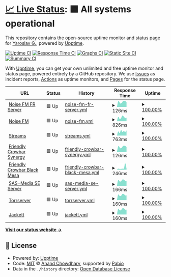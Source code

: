 # [📈 Live Status](https://status.sas-media.ru): <!--live status--> **🟩 All systems operational**

This repository contains the open-source uptime monitor and status page for [Yaroslav G.](https://status.sas-media.ru), powered by [Upptime](https://github.com/upptime/upptime).

[![Uptime CI](https://github.com/yarik2720/upptime/workflows/Uptime%20CI/badge.svg)](https://github.com/yarik2720/upptime/actions?query=workflow%3A%22Uptime+CI%22)
[![Response Time CI](https://github.com/yarik2720/upptime/workflows/Response%20Time%20CI/badge.svg)](https://github.com/yarik2720/upptime/actions?query=workflow%3A%22Response+Time+CI%22)
[![Graphs CI](https://github.com/yarik2720/upptime/workflows/Graphs%20CI/badge.svg)](https://github.com/yarik2720/upptime/actions?query=workflow%3A%22Graphs+CI%22)
[![Static Site CI](https://github.com/yarik2720/upptime/workflows/Static%20Site%20CI/badge.svg)](https://github.com/yarik2720/upptime/actions?query=workflow%3A%22Static+Site+CI%22)
[![Summary CI](https://github.com/yarik2720/upptime/workflows/Summary%20CI/badge.svg)](https://github.com/yarik2720/upptime/actions?query=workflow%3A%22Summary+CI%22)

With [Upptime](https://upptime.js.org), you can get your own unlimited and free uptime monitor and status page, powered entirely by a GitHub repository. We use [Issues](https://github.com/yarik2720/upptime/issues) as incident reports, [Actions](https://github.com/yarik2720/upptime/actions) as uptime monitors, and [Pages](https://status.sas-media.ru) for the status page.

<!--start: status pages-->
<!-- This summary is generated by Upptime (https://github.com/upptime/upptime) -->
<!-- Do not edit this manually, your changes will be overwritten -->
<!-- prettier-ignore -->
| URL | Status | History | Response Time | Uptime |
| --- | ------ | ------- | ------------- | ------ |
| <img alt="" src="https://icons.duckduckgo.com/ip3/null.ico" height="13"> [Noise FM FR Server](noisefm.ru) | 🟩 Up | [noise-fm-fr-server.yml](https://github.com/yarik2720/upptime/commits/HEAD/history/noise-fm-fr-server.yml) | <details><summary><img alt="Response time graph" src="./graphs/noise-fm-fr-server/response-time-week.png" height="20"> 126ms</summary><br><a href="https://status.sas-media.ru/history/noise-fm-fr-server"><img alt="Response time 111" src="https://img.shields.io/endpoint?url=https%3A%2F%2Fraw.githubusercontent.com%2Fyarik2720%2Fupptime%2FHEAD%2Fapi%2Fnoise-fm-fr-server%2Fresponse-time.json"></a><br><a href="https://status.sas-media.ru/history/noise-fm-fr-server"><img alt="24-hour response time 116" src="https://img.shields.io/endpoint?url=https%3A%2F%2Fraw.githubusercontent.com%2Fyarik2720%2Fupptime%2FHEAD%2Fapi%2Fnoise-fm-fr-server%2Fresponse-time-day.json"></a><br><a href="https://status.sas-media.ru/history/noise-fm-fr-server"><img alt="7-day response time 126" src="https://img.shields.io/endpoint?url=https%3A%2F%2Fraw.githubusercontent.com%2Fyarik2720%2Fupptime%2FHEAD%2Fapi%2Fnoise-fm-fr-server%2Fresponse-time-week.json"></a><br><a href="https://status.sas-media.ru/history/noise-fm-fr-server"><img alt="30-day response time 118" src="https://img.shields.io/endpoint?url=https%3A%2F%2Fraw.githubusercontent.com%2Fyarik2720%2Fupptime%2FHEAD%2Fapi%2Fnoise-fm-fr-server%2Fresponse-time-month.json"></a><br><a href="https://status.sas-media.ru/history/noise-fm-fr-server"><img alt="1-year response time 111" src="https://img.shields.io/endpoint?url=https%3A%2F%2Fraw.githubusercontent.com%2Fyarik2720%2Fupptime%2FHEAD%2Fapi%2Fnoise-fm-fr-server%2Fresponse-time-year.json"></a></details> | <details><summary><a href="https://status.sas-media.ru/history/noise-fm-fr-server">100.00%</a></summary><a href="https://status.sas-media.ru/history/noise-fm-fr-server"><img alt="All-time uptime 100.00%" src="https://img.shields.io/endpoint?url=https%3A%2F%2Fraw.githubusercontent.com%2Fyarik2720%2Fupptime%2FHEAD%2Fapi%2Fnoise-fm-fr-server%2Fuptime.json"></a><br><a href="https://status.sas-media.ru/history/noise-fm-fr-server"><img alt="24-hour uptime 100.00%" src="https://img.shields.io/endpoint?url=https%3A%2F%2Fraw.githubusercontent.com%2Fyarik2720%2Fupptime%2FHEAD%2Fapi%2Fnoise-fm-fr-server%2Fuptime-day.json"></a><br><a href="https://status.sas-media.ru/history/noise-fm-fr-server"><img alt="7-day uptime 100.00%" src="https://img.shields.io/endpoint?url=https%3A%2F%2Fraw.githubusercontent.com%2Fyarik2720%2Fupptime%2FHEAD%2Fapi%2Fnoise-fm-fr-server%2Fuptime-week.json"></a><br><a href="https://status.sas-media.ru/history/noise-fm-fr-server"><img alt="30-day uptime 100.00%" src="https://img.shields.io/endpoint?url=https%3A%2F%2Fraw.githubusercontent.com%2Fyarik2720%2Fupptime%2FHEAD%2Fapi%2Fnoise-fm-fr-server%2Fuptime-month.json"></a><br><a href="https://status.sas-media.ru/history/noise-fm-fr-server"><img alt="1-year uptime 100.00%" src="https://img.shields.io/endpoint?url=https%3A%2F%2Fraw.githubusercontent.com%2Fyarik2720%2Fupptime%2FHEAD%2Fapi%2Fnoise-fm-fr-server%2Fuptime-year.json"></a></details>
| <img alt="" src="https://icons.duckduckgo.com/ip3/noisefm.ru.ico" height="13"> [Noise FM](https://noisefm.ru) | 🟩 Up | [noise-fm.yml](https://github.com/yarik2720/upptime/commits/HEAD/history/noise-fm.yml) | <details><summary><img alt="Response time graph" src="./graphs/noise-fm/response-time-week.png" height="20"> 826ms</summary><br><a href="https://status.sas-media.ru/history/noise-fm"><img alt="Response time 733" src="https://img.shields.io/endpoint?url=https%3A%2F%2Fraw.githubusercontent.com%2Fyarik2720%2Fupptime%2FHEAD%2Fapi%2Fnoise-fm%2Fresponse-time.json"></a><br><a href="https://status.sas-media.ru/history/noise-fm"><img alt="24-hour response time 778" src="https://img.shields.io/endpoint?url=https%3A%2F%2Fraw.githubusercontent.com%2Fyarik2720%2Fupptime%2FHEAD%2Fapi%2Fnoise-fm%2Fresponse-time-day.json"></a><br><a href="https://status.sas-media.ru/history/noise-fm"><img alt="7-day response time 826" src="https://img.shields.io/endpoint?url=https%3A%2F%2Fraw.githubusercontent.com%2Fyarik2720%2Fupptime%2FHEAD%2Fapi%2Fnoise-fm%2Fresponse-time-week.json"></a><br><a href="https://status.sas-media.ru/history/noise-fm"><img alt="30-day response time 739" src="https://img.shields.io/endpoint?url=https%3A%2F%2Fraw.githubusercontent.com%2Fyarik2720%2Fupptime%2FHEAD%2Fapi%2Fnoise-fm%2Fresponse-time-month.json"></a><br><a href="https://status.sas-media.ru/history/noise-fm"><img alt="1-year response time 733" src="https://img.shields.io/endpoint?url=https%3A%2F%2Fraw.githubusercontent.com%2Fyarik2720%2Fupptime%2FHEAD%2Fapi%2Fnoise-fm%2Fresponse-time-year.json"></a></details> | <details><summary><a href="https://status.sas-media.ru/history/noise-fm">100.00%</a></summary><a href="https://status.sas-media.ru/history/noise-fm"><img alt="All-time uptime 100.00%" src="https://img.shields.io/endpoint?url=https%3A%2F%2Fraw.githubusercontent.com%2Fyarik2720%2Fupptime%2FHEAD%2Fapi%2Fnoise-fm%2Fuptime.json"></a><br><a href="https://status.sas-media.ru/history/noise-fm"><img alt="24-hour uptime 100.00%" src="https://img.shields.io/endpoint?url=https%3A%2F%2Fraw.githubusercontent.com%2Fyarik2720%2Fupptime%2FHEAD%2Fapi%2Fnoise-fm%2Fuptime-day.json"></a><br><a href="https://status.sas-media.ru/history/noise-fm"><img alt="7-day uptime 100.00%" src="https://img.shields.io/endpoint?url=https%3A%2F%2Fraw.githubusercontent.com%2Fyarik2720%2Fupptime%2FHEAD%2Fapi%2Fnoise-fm%2Fuptime-week.json"></a><br><a href="https://status.sas-media.ru/history/noise-fm"><img alt="30-day uptime 100.00%" src="https://img.shields.io/endpoint?url=https%3A%2F%2Fraw.githubusercontent.com%2Fyarik2720%2Fupptime%2FHEAD%2Fapi%2Fnoise-fm%2Fuptime-month.json"></a><br><a href="https://status.sas-media.ru/history/noise-fm"><img alt="1-year uptime 100.00%" src="https://img.shields.io/endpoint?url=https%3A%2F%2Fraw.githubusercontent.com%2Fyarik2720%2Fupptime%2FHEAD%2Fapi%2Fnoise-fm%2Fuptime-year.json"></a></details>
| <img alt="" src="https://icons.duckduckgo.com/ip3/play.sas-media.ru.ico" height="13"> [Streams](https://play.sas-media.ru) | 🟩 Up | [streams.yml](https://github.com/yarik2720/upptime/commits/HEAD/history/streams.yml) | <details><summary><img alt="Response time graph" src="./graphs/streams/response-time-week.png" height="20"> 763ms</summary><br><a href="https://status.sas-media.ru/history/streams"><img alt="Response time 893" src="https://img.shields.io/endpoint?url=https%3A%2F%2Fraw.githubusercontent.com%2Fyarik2720%2Fupptime%2FHEAD%2Fapi%2Fstreams%2Fresponse-time.json"></a><br><a href="https://status.sas-media.ru/history/streams"><img alt="24-hour response time 952" src="https://img.shields.io/endpoint?url=https%3A%2F%2Fraw.githubusercontent.com%2Fyarik2720%2Fupptime%2FHEAD%2Fapi%2Fstreams%2Fresponse-time-day.json"></a><br><a href="https://status.sas-media.ru/history/streams"><img alt="7-day response time 763" src="https://img.shields.io/endpoint?url=https%3A%2F%2Fraw.githubusercontent.com%2Fyarik2720%2Fupptime%2FHEAD%2Fapi%2Fstreams%2Fresponse-time-week.json"></a><br><a href="https://status.sas-media.ru/history/streams"><img alt="30-day response time 1218" src="https://img.shields.io/endpoint?url=https%3A%2F%2Fraw.githubusercontent.com%2Fyarik2720%2Fupptime%2FHEAD%2Fapi%2Fstreams%2Fresponse-time-month.json"></a><br><a href="https://status.sas-media.ru/history/streams"><img alt="1-year response time 893" src="https://img.shields.io/endpoint?url=https%3A%2F%2Fraw.githubusercontent.com%2Fyarik2720%2Fupptime%2FHEAD%2Fapi%2Fstreams%2Fresponse-time-year.json"></a></details> | <details><summary><a href="https://status.sas-media.ru/history/streams">100.00%</a></summary><a href="https://status.sas-media.ru/history/streams"><img alt="All-time uptime 99.63%" src="https://img.shields.io/endpoint?url=https%3A%2F%2Fraw.githubusercontent.com%2Fyarik2720%2Fupptime%2FHEAD%2Fapi%2Fstreams%2Fuptime.json"></a><br><a href="https://status.sas-media.ru/history/streams"><img alt="24-hour uptime 100.00%" src="https://img.shields.io/endpoint?url=https%3A%2F%2Fraw.githubusercontent.com%2Fyarik2720%2Fupptime%2FHEAD%2Fapi%2Fstreams%2Fuptime-day.json"></a><br><a href="https://status.sas-media.ru/history/streams"><img alt="7-day uptime 100.00%" src="https://img.shields.io/endpoint?url=https%3A%2F%2Fraw.githubusercontent.com%2Fyarik2720%2Fupptime%2FHEAD%2Fapi%2Fstreams%2Fuptime-week.json"></a><br><a href="https://status.sas-media.ru/history/streams"><img alt="30-day uptime 98.70%" src="https://img.shields.io/endpoint?url=https%3A%2F%2Fraw.githubusercontent.com%2Fyarik2720%2Fupptime%2FHEAD%2Fapi%2Fstreams%2Fuptime-month.json"></a><br><a href="https://status.sas-media.ru/history/streams"><img alt="1-year uptime 99.63%" src="https://img.shields.io/endpoint?url=https%3A%2F%2Fraw.githubusercontent.com%2Fyarik2720%2Fupptime%2FHEAD%2Fapi%2Fstreams%2Fuptime-year.json"></a></details>
| <img alt="" src="https://icons.duckduckgo.com/ip3/null.ico" height="13"> [Friendly Crowbar Synergy](noisefm.ru) | 🟩 Up | [friendly-crowbar-synergy.yml](https://github.com/yarik2720/upptime/commits/HEAD/history/friendly-crowbar-synergy.yml) | <details><summary><img alt="Response time graph" src="./graphs/friendly-crowbar-synergy/response-time-week.png" height="20"> 126ms</summary><br><a href="https://status.sas-media.ru/history/friendly-crowbar-synergy"><img alt="Response time 113" src="https://img.shields.io/endpoint?url=https%3A%2F%2Fraw.githubusercontent.com%2Fyarik2720%2Fupptime%2FHEAD%2Fapi%2Ffriendly-crowbar-synergy%2Fresponse-time.json"></a><br><a href="https://status.sas-media.ru/history/friendly-crowbar-synergy"><img alt="24-hour response time 119" src="https://img.shields.io/endpoint?url=https%3A%2F%2Fraw.githubusercontent.com%2Fyarik2720%2Fupptime%2FHEAD%2Fapi%2Ffriendly-crowbar-synergy%2Fresponse-time-day.json"></a><br><a href="https://status.sas-media.ru/history/friendly-crowbar-synergy"><img alt="7-day response time 126" src="https://img.shields.io/endpoint?url=https%3A%2F%2Fraw.githubusercontent.com%2Fyarik2720%2Fupptime%2FHEAD%2Fapi%2Ffriendly-crowbar-synergy%2Fresponse-time-week.json"></a><br><a href="https://status.sas-media.ru/history/friendly-crowbar-synergy"><img alt="30-day response time 117" src="https://img.shields.io/endpoint?url=https%3A%2F%2Fraw.githubusercontent.com%2Fyarik2720%2Fupptime%2FHEAD%2Fapi%2Ffriendly-crowbar-synergy%2Fresponse-time-month.json"></a><br><a href="https://status.sas-media.ru/history/friendly-crowbar-synergy"><img alt="1-year response time 113" src="https://img.shields.io/endpoint?url=https%3A%2F%2Fraw.githubusercontent.com%2Fyarik2720%2Fupptime%2FHEAD%2Fapi%2Ffriendly-crowbar-synergy%2Fresponse-time-year.json"></a></details> | <details><summary><a href="https://status.sas-media.ru/history/friendly-crowbar-synergy">100.00%</a></summary><a href="https://status.sas-media.ru/history/friendly-crowbar-synergy"><img alt="All-time uptime 99.99%" src="https://img.shields.io/endpoint?url=https%3A%2F%2Fraw.githubusercontent.com%2Fyarik2720%2Fupptime%2FHEAD%2Fapi%2Ffriendly-crowbar-synergy%2Fuptime.json"></a><br><a href="https://status.sas-media.ru/history/friendly-crowbar-synergy"><img alt="24-hour uptime 100.00%" src="https://img.shields.io/endpoint?url=https%3A%2F%2Fraw.githubusercontent.com%2Fyarik2720%2Fupptime%2FHEAD%2Fapi%2Ffriendly-crowbar-synergy%2Fuptime-day.json"></a><br><a href="https://status.sas-media.ru/history/friendly-crowbar-synergy"><img alt="7-day uptime 100.00%" src="https://img.shields.io/endpoint?url=https%3A%2F%2Fraw.githubusercontent.com%2Fyarik2720%2Fupptime%2FHEAD%2Fapi%2Ffriendly-crowbar-synergy%2Fuptime-week.json"></a><br><a href="https://status.sas-media.ru/history/friendly-crowbar-synergy"><img alt="30-day uptime 100.00%" src="https://img.shields.io/endpoint?url=https%3A%2F%2Fraw.githubusercontent.com%2Fyarik2720%2Fupptime%2FHEAD%2Fapi%2Ffriendly-crowbar-synergy%2Fuptime-month.json"></a><br><a href="https://status.sas-media.ru/history/friendly-crowbar-synergy"><img alt="1-year uptime 99.99%" src="https://img.shields.io/endpoint?url=https%3A%2F%2Fraw.githubusercontent.com%2Fyarik2720%2Fupptime%2FHEAD%2Fapi%2Ffriendly-crowbar-synergy%2Fuptime-year.json"></a></details>
| <img alt="" src="https://icons.duckduckgo.com/ip3/null.ico" height="13"> [Friendly Crowbar Black Mesa](noisefm.ru) | 🟩 Up | [friendly-crowbar-black-mesa.yml](https://github.com/yarik2720/upptime/commits/HEAD/history/friendly-crowbar-black-mesa.yml) | <details><summary><img alt="Response time graph" src="./graphs/friendly-crowbar-black-mesa/response-time-week.png" height="20"> 246ms</summary><br><a href="https://status.sas-media.ru/history/friendly-crowbar-black-mesa"><img alt="Response time 124" src="https://img.shields.io/endpoint?url=https%3A%2F%2Fraw.githubusercontent.com%2Fyarik2720%2Fupptime%2FHEAD%2Fapi%2Ffriendly-crowbar-black-mesa%2Fresponse-time.json"></a><br><a href="https://status.sas-media.ru/history/friendly-crowbar-black-mesa"><img alt="24-hour response time 114" src="https://img.shields.io/endpoint?url=https%3A%2F%2Fraw.githubusercontent.com%2Fyarik2720%2Fupptime%2FHEAD%2Fapi%2Ffriendly-crowbar-black-mesa%2Fresponse-time-day.json"></a><br><a href="https://status.sas-media.ru/history/friendly-crowbar-black-mesa"><img alt="7-day response time 246" src="https://img.shields.io/endpoint?url=https%3A%2F%2Fraw.githubusercontent.com%2Fyarik2720%2Fupptime%2FHEAD%2Fapi%2Ffriendly-crowbar-black-mesa%2Fresponse-time-week.json"></a><br><a href="https://status.sas-media.ru/history/friendly-crowbar-black-mesa"><img alt="30-day response time 164" src="https://img.shields.io/endpoint?url=https%3A%2F%2Fraw.githubusercontent.com%2Fyarik2720%2Fupptime%2FHEAD%2Fapi%2Ffriendly-crowbar-black-mesa%2Fresponse-time-month.json"></a><br><a href="https://status.sas-media.ru/history/friendly-crowbar-black-mesa"><img alt="1-year response time 124" src="https://img.shields.io/endpoint?url=https%3A%2F%2Fraw.githubusercontent.com%2Fyarik2720%2Fupptime%2FHEAD%2Fapi%2Ffriendly-crowbar-black-mesa%2Fresponse-time-year.json"></a></details> | <details><summary><a href="https://status.sas-media.ru/history/friendly-crowbar-black-mesa">100.00%</a></summary><a href="https://status.sas-media.ru/history/friendly-crowbar-black-mesa"><img alt="All-time uptime 99.09%" src="https://img.shields.io/endpoint?url=https%3A%2F%2Fraw.githubusercontent.com%2Fyarik2720%2Fupptime%2FHEAD%2Fapi%2Ffriendly-crowbar-black-mesa%2Fuptime.json"></a><br><a href="https://status.sas-media.ru/history/friendly-crowbar-black-mesa"><img alt="24-hour uptime 100.00%" src="https://img.shields.io/endpoint?url=https%3A%2F%2Fraw.githubusercontent.com%2Fyarik2720%2Fupptime%2FHEAD%2Fapi%2Ffriendly-crowbar-black-mesa%2Fuptime-day.json"></a><br><a href="https://status.sas-media.ru/history/friendly-crowbar-black-mesa"><img alt="7-day uptime 100.00%" src="https://img.shields.io/endpoint?url=https%3A%2F%2Fraw.githubusercontent.com%2Fyarik2720%2Fupptime%2FHEAD%2Fapi%2Ffriendly-crowbar-black-mesa%2Fuptime-week.json"></a><br><a href="https://status.sas-media.ru/history/friendly-crowbar-black-mesa"><img alt="30-day uptime 100.00%" src="https://img.shields.io/endpoint?url=https%3A%2F%2Fraw.githubusercontent.com%2Fyarik2720%2Fupptime%2FHEAD%2Fapi%2Ffriendly-crowbar-black-mesa%2Fuptime-month.json"></a><br><a href="https://status.sas-media.ru/history/friendly-crowbar-black-mesa"><img alt="1-year uptime 99.09%" src="https://img.shields.io/endpoint?url=https%3A%2F%2Fraw.githubusercontent.com%2Fyarik2720%2Fupptime%2FHEAD%2Fapi%2Ffriendly-crowbar-black-mesa%2Fuptime-year.json"></a></details>
| <img alt="" src="https://icons.duckduckgo.com/ip3/null.ico" height="13"> [SAS-Media SE Server](as2.sas-media.ru) | 🟩 Up | [sas-media-se-server.yml](https://github.com/yarik2720/upptime/commits/HEAD/history/sas-media-se-server.yml) | <details><summary><img alt="Response time graph" src="./graphs/sas-media-se-server/response-time-week.png" height="20"> 166ms</summary><br><a href="https://status.sas-media.ru/history/sas-media-se-server"><img alt="Response time 135" src="https://img.shields.io/endpoint?url=https%3A%2F%2Fraw.githubusercontent.com%2Fyarik2720%2Fupptime%2FHEAD%2Fapi%2Fsas-media-se-server%2Fresponse-time.json"></a><br><a href="https://status.sas-media.ru/history/sas-media-se-server"><img alt="24-hour response time 156" src="https://img.shields.io/endpoint?url=https%3A%2F%2Fraw.githubusercontent.com%2Fyarik2720%2Fupptime%2FHEAD%2Fapi%2Fsas-media-se-server%2Fresponse-time-day.json"></a><br><a href="https://status.sas-media.ru/history/sas-media-se-server"><img alt="7-day response time 166" src="https://img.shields.io/endpoint?url=https%3A%2F%2Fraw.githubusercontent.com%2Fyarik2720%2Fupptime%2FHEAD%2Fapi%2Fsas-media-se-server%2Fresponse-time-week.json"></a><br><a href="https://status.sas-media.ru/history/sas-media-se-server"><img alt="30-day response time 160" src="https://img.shields.io/endpoint?url=https%3A%2F%2Fraw.githubusercontent.com%2Fyarik2720%2Fupptime%2FHEAD%2Fapi%2Fsas-media-se-server%2Fresponse-time-month.json"></a><br><a href="https://status.sas-media.ru/history/sas-media-se-server"><img alt="1-year response time 135" src="https://img.shields.io/endpoint?url=https%3A%2F%2Fraw.githubusercontent.com%2Fyarik2720%2Fupptime%2FHEAD%2Fapi%2Fsas-media-se-server%2Fresponse-time-year.json"></a></details> | <details><summary><a href="https://status.sas-media.ru/history/sas-media-se-server">100.00%</a></summary><a href="https://status.sas-media.ru/history/sas-media-se-server"><img alt="All-time uptime 99.97%" src="https://img.shields.io/endpoint?url=https%3A%2F%2Fraw.githubusercontent.com%2Fyarik2720%2Fupptime%2FHEAD%2Fapi%2Fsas-media-se-server%2Fuptime.json"></a><br><a href="https://status.sas-media.ru/history/sas-media-se-server"><img alt="24-hour uptime 100.00%" src="https://img.shields.io/endpoint?url=https%3A%2F%2Fraw.githubusercontent.com%2Fyarik2720%2Fupptime%2FHEAD%2Fapi%2Fsas-media-se-server%2Fuptime-day.json"></a><br><a href="https://status.sas-media.ru/history/sas-media-se-server"><img alt="7-day uptime 100.00%" src="https://img.shields.io/endpoint?url=https%3A%2F%2Fraw.githubusercontent.com%2Fyarik2720%2Fupptime%2FHEAD%2Fapi%2Fsas-media-se-server%2Fuptime-week.json"></a><br><a href="https://status.sas-media.ru/history/sas-media-se-server"><img alt="30-day uptime 100.00%" src="https://img.shields.io/endpoint?url=https%3A%2F%2Fraw.githubusercontent.com%2Fyarik2720%2Fupptime%2FHEAD%2Fapi%2Fsas-media-se-server%2Fuptime-month.json"></a><br><a href="https://status.sas-media.ru/history/sas-media-se-server"><img alt="1-year uptime 99.97%" src="https://img.shields.io/endpoint?url=https%3A%2F%2Fraw.githubusercontent.com%2Fyarik2720%2Fupptime%2FHEAD%2Fapi%2Fsas-media-se-server%2Fuptime-year.json"></a></details>
| <img alt="" src="https://icons.duckduckgo.com/ip3/null.ico" height="13"> [Torrserver](torrserver.ev1.sas-media.ru) | 🟩 Up | [torrserver.yml](https://github.com/yarik2720/upptime/commits/HEAD/history/torrserver.yml) | <details><summary><img alt="Response time graph" src="./graphs/torrserver/response-time-week.png" height="20"> 160ms</summary><br><a href="https://status.sas-media.ru/history/torrserver"><img alt="Response time 136" src="https://img.shields.io/endpoint?url=https%3A%2F%2Fraw.githubusercontent.com%2Fyarik2720%2Fupptime%2FHEAD%2Fapi%2Ftorrserver%2Fresponse-time.json"></a><br><a href="https://status.sas-media.ru/history/torrserver"><img alt="24-hour response time 150" src="https://img.shields.io/endpoint?url=https%3A%2F%2Fraw.githubusercontent.com%2Fyarik2720%2Fupptime%2FHEAD%2Fapi%2Ftorrserver%2Fresponse-time-day.json"></a><br><a href="https://status.sas-media.ru/history/torrserver"><img alt="7-day response time 160" src="https://img.shields.io/endpoint?url=https%3A%2F%2Fraw.githubusercontent.com%2Fyarik2720%2Fupptime%2FHEAD%2Fapi%2Ftorrserver%2Fresponse-time-week.json"></a><br><a href="https://status.sas-media.ru/history/torrserver"><img alt="30-day response time 164" src="https://img.shields.io/endpoint?url=https%3A%2F%2Fraw.githubusercontent.com%2Fyarik2720%2Fupptime%2FHEAD%2Fapi%2Ftorrserver%2Fresponse-time-month.json"></a><br><a href="https://status.sas-media.ru/history/torrserver"><img alt="1-year response time 136" src="https://img.shields.io/endpoint?url=https%3A%2F%2Fraw.githubusercontent.com%2Fyarik2720%2Fupptime%2FHEAD%2Fapi%2Ftorrserver%2Fresponse-time-year.json"></a></details> | <details><summary><a href="https://status.sas-media.ru/history/torrserver">100.00%</a></summary><a href="https://status.sas-media.ru/history/torrserver"><img alt="All-time uptime 99.97%" src="https://img.shields.io/endpoint?url=https%3A%2F%2Fraw.githubusercontent.com%2Fyarik2720%2Fupptime%2FHEAD%2Fapi%2Ftorrserver%2Fuptime.json"></a><br><a href="https://status.sas-media.ru/history/torrserver"><img alt="24-hour uptime 100.00%" src="https://img.shields.io/endpoint?url=https%3A%2F%2Fraw.githubusercontent.com%2Fyarik2720%2Fupptime%2FHEAD%2Fapi%2Ftorrserver%2Fuptime-day.json"></a><br><a href="https://status.sas-media.ru/history/torrserver"><img alt="7-day uptime 100.00%" src="https://img.shields.io/endpoint?url=https%3A%2F%2Fraw.githubusercontent.com%2Fyarik2720%2Fupptime%2FHEAD%2Fapi%2Ftorrserver%2Fuptime-week.json"></a><br><a href="https://status.sas-media.ru/history/torrserver"><img alt="30-day uptime 100.00%" src="https://img.shields.io/endpoint?url=https%3A%2F%2Fraw.githubusercontent.com%2Fyarik2720%2Fupptime%2FHEAD%2Fapi%2Ftorrserver%2Fuptime-month.json"></a><br><a href="https://status.sas-media.ru/history/torrserver"><img alt="1-year uptime 99.97%" src="https://img.shields.io/endpoint?url=https%3A%2F%2Fraw.githubusercontent.com%2Fyarik2720%2Fupptime%2FHEAD%2Fapi%2Ftorrserver%2Fuptime-year.json"></a></details>
| <img alt="" src="https://icons.duckduckgo.com/ip3/null.ico" height="13"> [Jackett](jackett.ev1.sas-media.ru) | 🟩 Up | [jackett.yml](https://github.com/yarik2720/upptime/commits/HEAD/history/jackett.yml) | <details><summary><img alt="Response time graph" src="./graphs/jackett/response-time-week.png" height="20"> 160ms</summary><br><a href="https://status.sas-media.ru/history/jackett"><img alt="Response time 150" src="https://img.shields.io/endpoint?url=https%3A%2F%2Fraw.githubusercontent.com%2Fyarik2720%2Fupptime%2FHEAD%2Fapi%2Fjackett%2Fresponse-time.json"></a><br><a href="https://status.sas-media.ru/history/jackett"><img alt="24-hour response time 149" src="https://img.shields.io/endpoint?url=https%3A%2F%2Fraw.githubusercontent.com%2Fyarik2720%2Fupptime%2FHEAD%2Fapi%2Fjackett%2Fresponse-time-day.json"></a><br><a href="https://status.sas-media.ru/history/jackett"><img alt="7-day response time 160" src="https://img.shields.io/endpoint?url=https%3A%2F%2Fraw.githubusercontent.com%2Fyarik2720%2Fupptime%2FHEAD%2Fapi%2Fjackett%2Fresponse-time-week.json"></a><br><a href="https://status.sas-media.ru/history/jackett"><img alt="30-day response time 152" src="https://img.shields.io/endpoint?url=https%3A%2F%2Fraw.githubusercontent.com%2Fyarik2720%2Fupptime%2FHEAD%2Fapi%2Fjackett%2Fresponse-time-month.json"></a><br><a href="https://status.sas-media.ru/history/jackett"><img alt="1-year response time 150" src="https://img.shields.io/endpoint?url=https%3A%2F%2Fraw.githubusercontent.com%2Fyarik2720%2Fupptime%2FHEAD%2Fapi%2Fjackett%2Fresponse-time-year.json"></a></details> | <details><summary><a href="https://status.sas-media.ru/history/jackett">100.00%</a></summary><a href="https://status.sas-media.ru/history/jackett"><img alt="All-time uptime 100.00%" src="https://img.shields.io/endpoint?url=https%3A%2F%2Fraw.githubusercontent.com%2Fyarik2720%2Fupptime%2FHEAD%2Fapi%2Fjackett%2Fuptime.json"></a><br><a href="https://status.sas-media.ru/history/jackett"><img alt="24-hour uptime 100.00%" src="https://img.shields.io/endpoint?url=https%3A%2F%2Fraw.githubusercontent.com%2Fyarik2720%2Fupptime%2FHEAD%2Fapi%2Fjackett%2Fuptime-day.json"></a><br><a href="https://status.sas-media.ru/history/jackett"><img alt="7-day uptime 100.00%" src="https://img.shields.io/endpoint?url=https%3A%2F%2Fraw.githubusercontent.com%2Fyarik2720%2Fupptime%2FHEAD%2Fapi%2Fjackett%2Fuptime-week.json"></a><br><a href="https://status.sas-media.ru/history/jackett"><img alt="30-day uptime 100.00%" src="https://img.shields.io/endpoint?url=https%3A%2F%2Fraw.githubusercontent.com%2Fyarik2720%2Fupptime%2FHEAD%2Fapi%2Fjackett%2Fuptime-month.json"></a><br><a href="https://status.sas-media.ru/history/jackett"><img alt="1-year uptime 100.00%" src="https://img.shields.io/endpoint?url=https%3A%2F%2Fraw.githubusercontent.com%2Fyarik2720%2Fupptime%2FHEAD%2Fapi%2Fjackett%2Fuptime-year.json"></a></details>

<!--end: status pages-->

[**Visit our status website →**](https://status.sas-media.ru)

## 📄 License

- Powered by: [Upptime](https://github.com/upptime/upptime)
- Code: [MIT](./LICENSE) © [Anand Chowdhary](https://anandchowdhary.com), supported by [Pabio](https://pabio.com)
- Data in the `./history` directory: [Open Database License](https://opendatacommons.org/licenses/odbl/1-0/)
